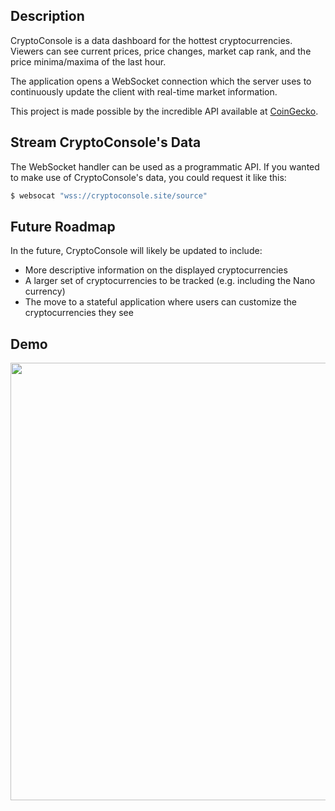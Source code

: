## Description

CryptoConsole is a data dashboard for the hottest cryptocurrencies.
Viewers can see current prices, price changes, market cap rank, and the price minima/maxima of the last hour.

The application opens a WebSocket connection which the server uses to continuously update the client with real-time market information.

This project is made possible by the incredible API available at [CoinGecko](https://www.coingecko.com/en).

## Stream CryptoConsole's Data

The WebSocket handler can be used as a programmatic API. If you wanted to make use of CryptoConsole's data, you could request it like this:
```bash
$ websocat "wss://cryptoconsole.site/source"
```

## Future Roadmap

In the future, CryptoConsole will likely be updated to include:
- More descriptive information on the displayed cryptocurrencies
- A larger set of cryptocurrencies to be tracked (e.g. including the Nano currency)
- The move to a stateful application where users can customize the cryptocurrencies they see

## Demo

<p align='center'>
<img src="assets/cc_demo.png" width="700px">
</p>
